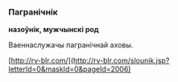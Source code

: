 ### Пагранічнік
**назоўнік, мужчынскі род**

Ваеннаслужачы пагранічнай аховы.

<a rel="author">[http://rv-blr.com/](http://rv-blr.com/slounik.jsp?letterId=0&maskId=0&pageId=2006)</a>
